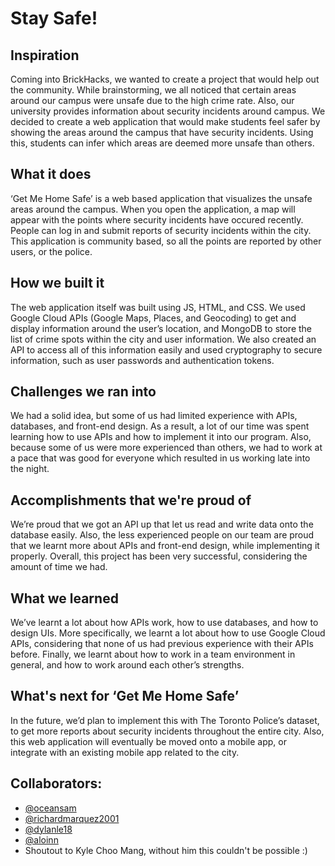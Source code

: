 # Stay Safe!

## Inspiration
Coming into BrickHacks, we wanted to create a project that would help out the community. While brainstorming, we all noticed that certain areas around our campus were unsafe due to the high crime rate. Also, our university provides information about security incidents around campus. We decided to create a web application that would make students feel safer by showing the areas around the campus that have security incidents. Using this, students can infer which areas are deemed more unsafe than others.

## What it does
‘Get Me Home Safe’ is a web based application that visualizes the unsafe areas around the campus. When you open the application, a map will appear with the points where security incidents have occured recently. People can log in and submit reports of security incidents within the city. This application is community based, so all the points are reported by other users, or the police.

## How we built it
The web application itself was built using JS, HTML, and CSS. We used Google Cloud APIs (Google Maps, Places, and Geocoding) to get and display information around the user’s location, and MongoDB to store the list of crime spots within the city and user information. We also created an API to access all of this information easily and used cryptography to secure information, such as user passwords and authentication tokens.

## Challenges we ran into
We had a solid idea, but some of us had limited experience with APIs, databases, and front-end design. As a result, a lot of our time was spent learning how to use APIs and how to implement it into our program. Also, because some of us were more experienced than others, we had to work at a pace that was good for everyone which resulted in us working late into the night.

## Accomplishments that we're proud of
We’re proud that we got an API up that let us read and write data onto the database easily. Also, the less experienced people on our team are proud that we learnt more about APIs and front-end design, while implementing it properly. Overall, this project has been very successful, considering the amount of time we had.

## What we learned
We’ve learnt a lot about how APIs work, how to use databases, and how to design UIs. More specifically, we learnt a lot about how to use Google Cloud APIs, considering that none of us had previous experience with their APIs before. Finally, we learnt about how to work in a team environment in general, and how to work around each other’s strengths.

## What's next for ‘Get Me Home Safe’
In the future, we’d plan to implement this with The Toronto Police’s dataset, to get more reports about security incidents throughout the entire city. Also, this web application will eventually be moved onto a mobile app, or integrate with an existing mobile app related to the city.

## Collaborators:
* [@oceansam](https://github.com/oceansam)
* [@richardmarquez2001](https://github.com/richardmarquez2001)
* [@dylanle18](https://github.com/dylanle18)
* [@aloinn](https://github.com/Aloinn)
* Shoutout to Kyle Choo Mang, without him this couldn't be possible :)
